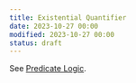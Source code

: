 ```yaml
---
title: Existential Quantifier
date: 2023-10-27 00:00
modified: 2023-10-27 00:00
status: draft
---
```


See [Predicate Logic](predicate-logic.md).